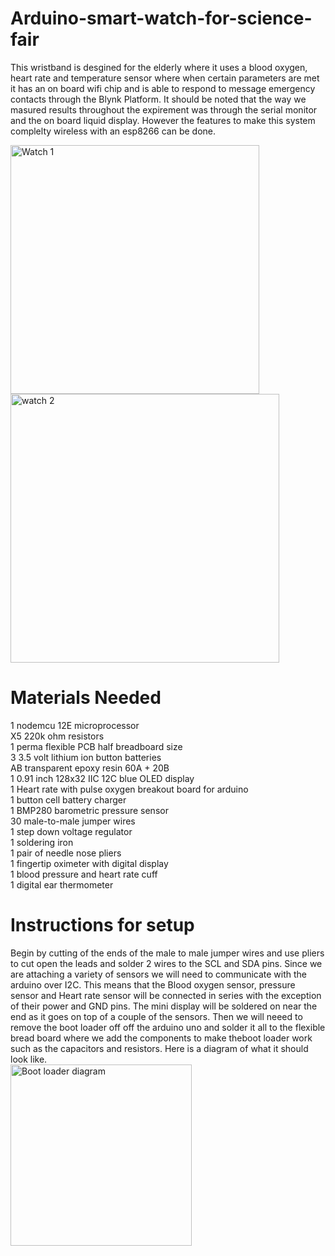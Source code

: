 # Arduino-smart-watch-for-science-fair

This wristband is desgined for the elderly where it uses a blood oxygen, heart rate and temperature sensor where when certain parameters are met it has an on board wifi chip and is able to respond to message emergency contacts through the Blynk Platform. It should be noted that the way we masured results throughout the expirement was through the serial monitor and the on board liquid display. However the features to make this system complelty wireless with an esp8266 can be done.

<img width="398" alt="Watch 1" src="https://user-images.githubusercontent.com/81518926/138619350-e9a544b3-ff4f-40b7-9b20-197b7fadc50e.png">
<img width="430" alt="watch 2" src="https://user-images.githubusercontent.com/81518926/138619389-ef5d9e0f-9fff-4e6b-8337-49d812f45fbe.png">


# Materials Needed
1 nodemcu 12E microprocessor                                                                                                                                                     
X5 220k ohm resistors                                                                                                                                                           
1 perma flexible PCB half breadboard size                                                                                                                                       
3 3.5 volt lithium ion button batteries                                                                                                                                         
AB transparent epoxy resin 60A + 20B                                                                                                                                             
1 0.91 inch 128x32 IIC 12C blue OLED display                                                                                                                                     
1 Heart rate with pulse oxygen breakout board for arduino                                                                                                                       
1 button cell battery charger                                                                                                                                                   
1 BMP280 barometric pressure sensor                                                                                                                                             
30 male-to-male jumper wires                                                                                                                                                     
1 step down voltage regulator                                                                                                                                                   
1 soldering iron                                                                                                                                                                 
1 pair of needle nose pliers                                                                                                                                                     
1 fingertip oximeter with digital display                                                                                                                                       
1 blood pressure and heart rate cuff                                                                                                                                             
1 digital ear thermometer                                                                                                                                                       

# Instructions for setup
Begin by cutting of the ends of the male to male jumper wires and use pliers to cut open the leads and solder 2 wires to the SCL and SDA pins. Since we are attaching a variety of sensors we will need to communicate with the arduino over I2C. This means that the Blood oxygen sensor, pressure sensor and Heart rate sensor will be connected in series with the exception of their power and GND pins. The mini display will be soldered on near the end as it goes on top of a couple of the sensors. Then we will neeed to remove the boot loader off off the arduino uno and solder it all to the flexible bread board where we add the components to make theboot loader work such as the capacitors and resistors. Here is a diagram of what it should look like.  
<img width="290" alt="Boot loader diagram" src="https://user-images.githubusercontent.com/81518926/138619729-10163f11-3c5e-4ae6-a30b-1be7f2c5b256.png">
